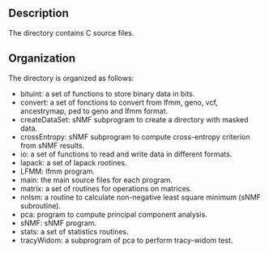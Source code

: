Description
-----------

The directory contains C source files.

Organization
------------

The directory is organized as follows:

* bituint: a set of functions to store binary data in bits.
* convert: a set of fonctions to convert from lfmm, geno, vcf, ancestrymap, ped to geno and lfmm format.
* createDataSet: sNMF subprogram to create a directory with masked data.
* crossEntropy: sNMF subprogram to compute cross-entropy criterion from sNMF results.
* io: a set of functions to read and write data in different formats.
* lapack: a set of lapack rootines.
* LFMM:	lfmm program.
* main: the main source files for each program.
* matrix: a set of routines for operations on matrices.
* nnlsm: a routine to calculate non-negative least square minimum (sNMF subroutine).
* pca: program to compute principal component analysis.
* sNMF: sNMF program.
* stats: a set of statistics routines.
* tracyWidom: a subprogram of pca to perform tracy-widom test.
